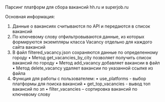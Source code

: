 Парсинг платформ для сбора вакансий hh.ru и superjob.ru

Основная информация:
1.	Данные о вакансиях считываются по API и передаются в список вакансий
2.	По ключевому слову отфильтровываются данные, из которых формируются экземпляры класса Vacancy отдельно для каждого сайта вакансий
3.	В файл filtered_vacancy.json сохраняются данные по определенному городу
    •	Метод get_vacancies_by_city позволяет получить список вакансий по городу
    •	Метод add_vacancy добавляет вакансии в файл
    •	Метод delete_vacancy удаляет вакансии по указанной ссылке из файла 
4.	Функция для работы с пользователем:
    •	use_platforms  - выбор платформы для поиска вакансий
    •	get_top_vacancies - вывод топ вакансий по зп
    •	filter_vacancies – сортировка вакансий по ключевому слову
